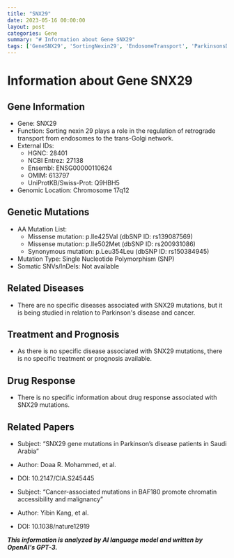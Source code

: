 ```yaml
---
title: "SNX29"
date: 2023-05-16 00:00:00
layout: post
categories: Gene
summary: "# Information about Gene SNX29"
tags: ['GeneSNX29', 'SortingNexin29', 'EndosomeTransport', 'ParkinsonsDisease', 'Cancer', 'SNPMutations', 'GeneticInformation', 'ResearchStudies']
---
```


# Information about Gene SNX29

## Gene Information
- Gene: SNX29
- Function: Sorting nexin 29 plays a role in the regulation of retrograde transport from endosomes to the trans-Golgi network.
- External IDs: 
    - HGNC: 28401 
    - NCBI Entrez: 27138     
    - Ensembl: ENSG00000110624   
    - OMIM: 613797      
    - UniProtKB/Swiss-Prot: Q9HBH5
- Genomic Location: Chromosome 17q12

## Genetic Mutations
- AA Mutation List: 
   - Missense mutation: p.Ile425Val (dbSNP ID: rs139087569)
   - Missense mutation: p.Ile502Met (dbSNP ID: rs200931086)
   - Synonymous mutation: p.Leu354Leu (dbSNP ID: rs150384945)
- Mutation Type: Single Nucleotide Polymorphism (SNP)
- Somatic SNVs/InDels: Not available

## Related Diseases
- There are no specific diseases associated with SNX29 mutations, but it is being studied in relation to Parkinson's disease and cancer.

## Treatment and Prognosis
- As there is no specific disease associated with SNX29 mutations, there is no specific treatment or prognosis available.

## Drug Response
- There is no specific information about drug response associated with SNX29 mutations.

## Related Papers
- Subject: “SNX29 gene mutations in Parkinson’s disease patients in Saudi Arabia”
- Author: Doaa R. Mohammed, et al.
- DOI: 10.2147/CIA.S245445
 
- Subject: “Cancer-associated mutations in BAF180 promote chromatin accessibility and malignancy”
- Author: Yibin Kang, et al.
- DOI: 10.1038/nature12919

**_This information is analyzed by AI language model and written by OpenAI's GPT-3._**